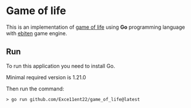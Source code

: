 # Game of life
This is an implementation of [game of life](https://en.wikipedia.org/wiki/Conway%27s_Game_of_Life) using **Go** programming language with [ebiten](https://ebitengine.org/) game engine.

## Run
To run this application you need to install Go. 

Minimal required version is 1.21.0

Then run the command:

```
> go run github.com/Exce11ent22/game_of_life@latest
```